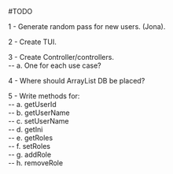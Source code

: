 #TODO

1 - Generate random pass for new users. (Jona).

2 - Create TUI.

3 - Create Controller/controllers.           
   -- a. One for each use case?    
    
4 - Where should ArrayList DB be placed?

5 - Write methods for:      
      -- a. getUserId               
      -- b. getUserName          
      -- c. setUserName       
      -- d. getIni         
      -- e. getRoles       
      -- f. setRoles       
      -- g. addRole       
      -- h. removeRole       

